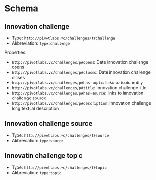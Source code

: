 
# Schema

## Innovation challenge

- Type: `http://pivotlabs.vc/challenges/t#challenge`
- Abbreviation: `type:challenge`

Properties:
- `http://pivotlabs.vc/challenges/p#opens`: Date innovation challenge
  opens
- `http://pivotlabs.vc/challenges/p#closes`: Date innovation challenge
  closes
- `http://pivotlabs.vc/challenges/p#has-topic`: links to topic entity
- `http://pivotlabs.vc/challenges/p#title`: Innovation challenge title
- `http://pivotlabs.vc/challenges/p#has-source`: links to innovation challenge
  source.
- `http://pivotlabs.vc/challenges/p#description`: Innovation challenge long textual description

## Innovation challenge source

- Type: `http://pivotlabs.vc/challenges/t#source`
- Abbreviation: `type:source`

## Innovatin challenge topic

- Type: `http://pivotlabs.vc/challenges/t#topic`
- Abbreviation: `type:topic`

